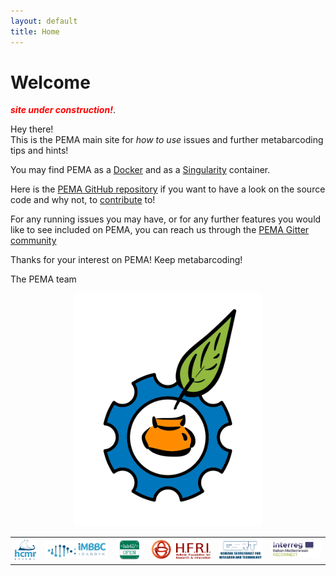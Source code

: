 ```yaml
---
layout: default
title: Home
---
```


# Welcome



<span style="color:red">***site under construction!***</span>.



<p class="message">
  Hey there! <br>
  This is the PEMA main site for <i>how to use</i> issues and further metabarcoding tips and hints!
</p>


You may find PEMA as a [Docker](https://hub.docker.com/r/hariszaf/pema) and as a [Singularity](https://singularity-hub.org/collections/2295) container.

Here is the [PEMA GitHub repository](https://github.com/hariszaf/pema) if you want to have a look on the source code and why not, to [contribute](https://github.com/hariszaf/pema/blob/master/CONTRIBUTING.md) to!

For any running issues you may have, or for any further features you would like to see included on PEMA, you can reach us through the [PEMA Gitter community](https://gitter.im/pema-helpdesk/community#)

Thanks for your interest on PEMA!
Keep metabarcoding!

The PEMA team

<p align="center">
<img src="public/pema_logo.png" alt="drawing" style="width:300px;"/>
</p>


<table><tr>
  <td> <img src="public/hcmr.png" alt="Drawing" style="width: 50px;"/> </td>
  <td> <img src="public/imbbc_logo.png" alt="Drawing" style="width: 150px;"/> </td>
  <td><img src="public/lab42open.png" width="60" />
  <td><img src="public/hfri.png" width="140" />
  <td><img src="public/gsrt.png" width="100" />
  <td><img src="public/Acronym_Environment_RECONNECT-4_1.jpg" width="120" />
</tr></table>